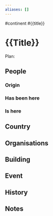 ```yaml
---
aliases: []
---
```

#continent
#{{title}}
# {{Title}}
Plan: 

## People
### Origin
### Has been here
### Is here
## Country
## Organisations
## Building
## Event
## History
## Notes
